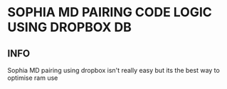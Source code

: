 # SOPHIA MD PAIRING CODE LOGIC USING DROPBOX DB

## INFO
Sophia MD pairing using dropbox isn't really easy but its the best way to optimise ram use
